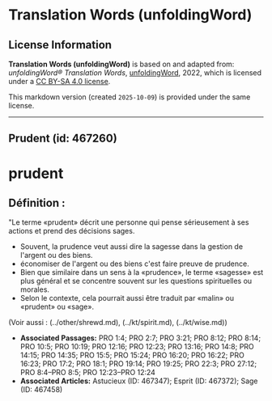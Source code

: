 # Translation Words (unfoldingWord)

## License Information

**Translation Words (unfoldingWord)** is based on and adapted from: _unfoldingWord® Translation Words_, [unfoldingWord](https://unfoldingword.org/utw), 2022, which is licensed under a [CC BY-SA 4.0 license](https://creativecommons.org/licenses/by-sa/4.0/legalcode.en).

This markdown version (created `2025-10-09`) is provided under the same license.



--------------------------------

## Prudent (id: 467260)

prudent
=======

Définition :
------------

"Le terme «prudent» décrit une personne qui pense sérieusement à ses actions et prend des décisions sages.

* Souvent, la prudence veut aussi dire la sagesse dans la gestion de l'argent ou des biens.
* économiser de l'argent ou des biens c'est faire preuve de prudence.
* Bien que similaire dans un sens à la «prudence», le terme «sagesse» est plus général et se concentre souvent sur les questions spirituelles ou morales.
* Selon le contexte, cela pourrait aussi être traduit par «malin» ou «prudent» ou «sage».

(Voir aussi : (../other/shrewd.md), (../kt/spirit.md), (../kt/wise.md))

* **Associated Passages:** PRO 1:4; PRO 2:7; PRO 3:21; PRO 8:12; PRO 8:14; PRO 10:5; PRO 10:19; PRO 12:16; PRO 12:23; PRO 13:16; PRO 14:8; PRO 14:15; PRO 14:35; PRO 15:5; PRO 15:24; PRO 16:20; PRO 16:22; PRO 16:23; PRO 17:2; PRO 18:1; PRO 19:14; PRO 19:25; PRO 22:3; PRO 27:12; PRO 8:4–PRO 8:5; PRO 12:23–PRO 12:24
* **Associated Articles:** Astucieux (ID: 467347); Esprit (ID: 467372); Sage (ID: 467458)

